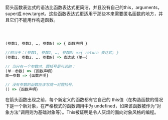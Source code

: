 箭头函数表达式的语法比函数表达式更简洁，并且没有自己的this，arguments，super或 new.target。这些函数表达式更适用于那些本来需要匿名函数的地方，并且它们不能用作构造函数。

&nbsp;

``` JavasCript

(参数1, 参数2, …, 参数N) => { 函数声明 }

//相当于：(参数1, 参数2, …, 参数N) =>{ return 表达式; }
(参数1, 参数2, …, 参数N) => 表达式（单一）

// 当只有一个参数时，圆括号是可选的：
(单一参数) => {函数声明}
单一参数 => {函数声明}

// 没有参数的函数应该写成一对圆括号。
() => {函数声明}

```


在箭头函数出现之前，每个新定义的函数都有它自己的 this值（在构造函数的情况下是一个新对象，在严格模式的函数调用中为 undefined，如果该函数被作为“对象方法”调用则为基础对象等）。This被证明是令人厌烦的面向对象风格的编程。

